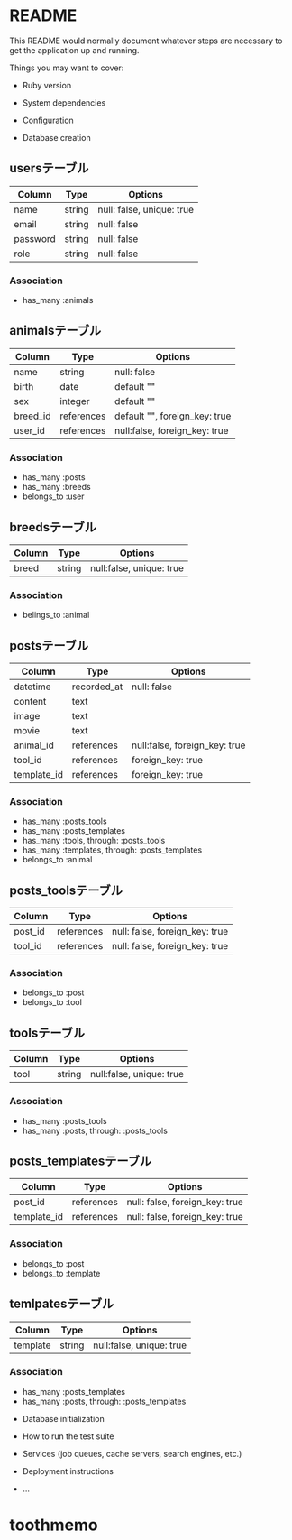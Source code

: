 # README

This README would normally document whatever steps are necessary to get the
application up and running.

Things you may want to cover:

* Ruby version

* System dependencies

* Configuration

* Database creation
## usersテーブル

|Column|Type|Options|
|------|----|-------|
|name|string|null: false, unique: true|
|email|string|null: false|
|password|string|null: false|
|role|string|null: false|

### Association
- has_many :animals

## animalsテーブル

|Column|Type|Options|
|------|----|-------|
|name|string|null: false|
|birth|date|default ""|
|sex|integer|default ""|
|breed_id|references|default "", foreign_key: true|
|user_id|references|null:false, foreign_key: true|

### Association
- has_many :posts
- has_many :breeds
- belongs_to :user

## breedsテーブル

|Column|Type|Options|
|------|----|-------|
|breed|string|null:false, unique: true|

### Association
- belings_to :animal

## postsテーブル

|Column|Type|Options|
|------|----|-------|
|datetime|recorded_at|null: false|
|content|text||
|image|text||
|movie|text||
|animal_id|references|null:false, foreign_key: true|
|tool_id|references|foreign_key: true|
|template_id|references|foreign_key: true|

### Association
- has_many :posts_tools
- has_many :posts_templates
- has_many :tools, through: :posts_tools
- has_many :templates, through: :posts_templates
- belongs_to :animal

## posts_toolsテーブル

|Column|Type|Options|
|------|----|-------|
|post_id|references|null: false, foreign_key: true|
|tool_id|references|null: false, foreign_key: true|

### Association
- belongs_to :post
- belongs_to :tool

## toolsテーブル

|Column|Type|Options|
|------|----|-------|
|tool|string|null:false, unique: true|

### Association
- has_many :posts_tools
- has_many :posts, through: :posts_tools


## posts_templatesテーブル

|Column|Type|Options|
|------|----|-------|
|post_id|references|null: false, foreign_key: true|
|template_id|references|null: false, foreign_key: true|

### Association
- belongs_to :post
- belongs_to :template

## temlpatesテーブル

|Column|Type|Options|
|------|----|-------|
|template|string|null:false, unique: true|

### Association
- has_many :posts_templates
- has_many :posts, through: :posts_templates

* Database initialization

* How to run the test suite

* Services (job queues, cache servers, search engines, etc.)

* Deployment instructions

* ...
# toothmemo

